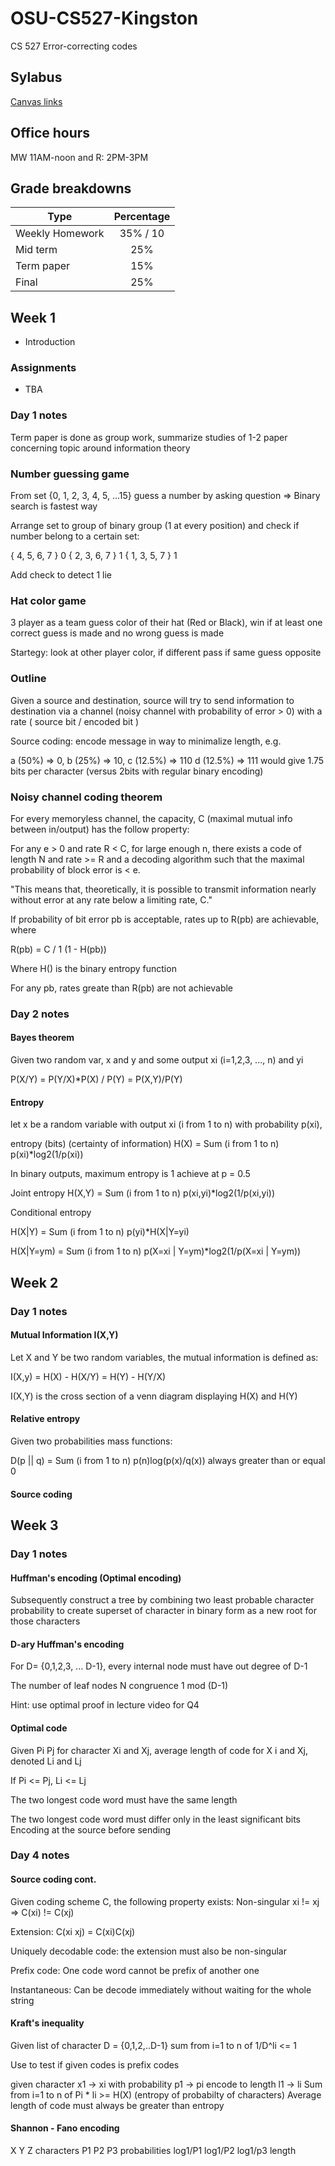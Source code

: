 # OSU-CS527-Kingston
CS 527 Error-correcting codes

## Sylabus
[Canvas links](https://canvas.oregonstate.edu/courses/1795317/assignments/syllabus)

## Office hours
 MW 11AM-noon and R: 2PM-3PM

## Grade breakdowns

| Type             | Percentage    |
| ---------------- |:-------------:|
| Weekly Homework  | 35% / 10      |
| Mid term         | 25%           |
| Term paper       | 15%           |
| Final            | 25%           |

## Week 1

* Introduction

### Assignments

* TBA

### Day 1 notes

Term paper is done as group work, summarize studies of 1-2 paper concerning topic around information theory

### Number guessing game

From set {0, 1, 2, 3, 4, 5, ...15} guess a number by asking question => Binary search is fastest way

Arrange set to group of binary group (1 at every position) and check if number belong to a certain set:

{ 4, 5, 6, 7 } 0
{ 2, 3, 6, 7 } 1
{ 1, 3, 5, 7 } 1

Add check to detect 1 lie

### Hat color game

3 player as a team guess color of their hat (Red or Black), win if at least one correct guess is made and no wrong guess is made

Startegy: look at other player color, if different pass if same guess opposite

### Outline

Given a source and destination, source will try to send information to destination via a channel (noisy channel with probability of error > 0)  with a rate ( source bit / encoded bit )

Source coding: encode message in way to minimalize length, e.g.

a (50%) => 0, b (25%) => 10, c (12.5%) => 110 d (12.5%) => 111 would give 1.75 bits per character (versus 2bits with regular binary encoding)

### Noisy channel coding theorem

For every memoryless channel, the capacity, C (maximal mutual info between in/output) has the follow property:

For any e > 0 and rate R < C, for large enough n, there exists a code of length N and rate >= R and a decoding algorithm such that the maximal probability of block error is < e.

"This means that, theoretically, it is possible to transmit information nearly without error at any rate below a limiting rate, C."

If probability of bit error pb is acceptable, rates up to R(pb) are achievable, where

R(pb) = C / 1 (1 - H(pb))

Where H() is the binary entropy function

For any pb, rates greate than R(pb) are not achievable

### Day 2 notes

#### Bayes theorem

Given two random var, x and y and some output xi (i=1,2,3, ..., n) and yi

P(X/Y) = P(Y/X)*P(X) / P(Y) = P(X,Y)/P(Y)

#### Entropy

let x be a random variable with output xi (i from 1 to n) with probability p(xi),

entropy (bits) (certainty of information) H(X) = Sum (i from 1 to n) p(xi)*log2(1/p(xi))

In binary outputs, maximum entropy is 1 achieve at p = 0.5

Joint entropy
H(X,Y) = Sum (i from 1 to n) p(xi,yi)*log2(1/p(xi,yi))

Conditional entropy

H(X|Y) = Sum (i from 1 to n) p(yi)*H(X|Y=yi)

H(X|Y=ym) = Sum (i from 1 to n) p(X=xi | Y=ym)*log2(1/p(X=xi | Y=ym))

## Week 2

### Day 1 notes

#### Mutual Information I(X,Y)

Let X and Y be two random variables, the mutual information is defined as:

I(X,y) = H(X) - H(X/Y) = H(Y) - H(Y/X)

I(X,Y) is the cross section of a venn diagram displaying H(X) and H(Y)

#### Relative entropy

Given two probabilities mass functions:

D(p || q) = Sum (i from 1 to n) p(n)log(p(x)/q(x)) always greater than or equal 0

#### Source coding


## Week 3

### Day 1 notes

#### Huffman's encoding (Optimal encoding)

Subsequently construct a tree by combining two least probable character probability to create superset of character in binary form as a new root for those characters

#### D-ary Huffman's encoding
For D= {0,1,2,3, ... D-1}, every internal node must have out degree of D-1

The number of leaf nodes N congruence 1 mod (D-1)

Hint: use optimal proof in lecture video for Q4

#### Optimal code

Given Pi Pj for character Xi and Xj, average length of code for X i and Xj, denoted Li and Lj

If Pi <= Pj, Li <= Lj

The two longest code word must have the same length

The two longest code word must differ only in the least significant bits
Encoding at the source before sending

### Day 4 notes

#### Source coding cont.

Given coding scheme C, the following property exists:
Non-singular
xi != xj => C(xi) != C(xj)

Extension:
C(xi xj) = C(xi)C(xj)

Uniquely decodable code: the extension must also be non-singular

Prefix code:
One code word cannot be prefix of another one

Instantaneous:
Can be decode immediately without waiting for the whole string

#### Kraft's inequality
Given list of character D = {0,1,2,..D-1}
sum from i=1 to n of 1/D^li <= 1

Use to test if given codes is prefix codes


given character x1 -> xi with probability p1 -> pi encode to length l1 -> li
Sum from i=1 to n of Pi * li >= H(X) (entropy of probabilty of characters)
Average length of code must always be greater than entropy
#### Shannon - Fano encoding

X        Y        Z         characters
P1       P2       P3        probabilities
log1/P1  log1/P2  log1/p3   length
